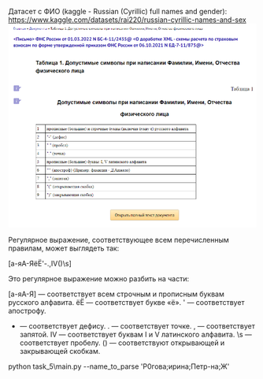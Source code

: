 Датасет с ФИО (kaggle - Russian (Cyrillic) full names and gender): https://www.kaggle.com/datasets/rai220/russian-cyrillic-names-and-sex
![img.png](img.png)

Регулярное выражение, соответствующее всем перечисленным правилам, может выглядеть так:

[а-яА-ЯёЁ'-.,IV()\s]

Это регулярное выражение можно разбить на части:

[а-яА-Я] — соответствует всем строчным и прописным буквам русского алфавита.
ёЁ — соответствует букве «ё».
' — соответствует апострофу.
- — соответствует дефису.
. — соответствует точке.
, — соответствует запятой.
IV — соответствует буквам I и V латинского алфавита.
\s — соответствует пробелу.
() — соответствуют открывающей и закрывающей скобкам.

python task_5\main.py --name_to_parse 'Р0гова;ирина;Петр-на;Ж'
